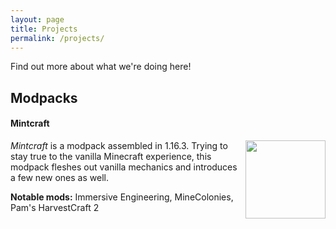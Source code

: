 ```yaml
---
layout: page
title: Projects
permalink: /projects/
---
```


Find out more about what we're doing here!

## Modpacks

#### Mintcraft

<a href="https://www.curseforge.com/minecraft/modpacks/mintcraft"><img align="right" src="https://mintcraft.net/images/projects/mintcraft.png" width="128" height="125"></a>

*Mintcraft* is a modpack assembled in 1.16.3. Trying to stay true to the vanilla Minecraft experience, this modpack fleshes out vanilla mechanics and introduces a few new ones as well.

**Notable mods:** Immersive Engineering, MineColonies, Pam's HarvestCraft 2